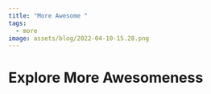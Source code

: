 ```yaml
---
title: "More Awesome "
tags:
  - more
image: assets/blog/2022-04-10-15.28.png
---
```



# Explore More Awesomeness